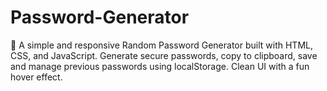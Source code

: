 # Password-Generator
🔐 A simple and responsive Random Password Generator built with HTML, CSS, and JavaScript. Generate secure passwords, copy to clipboard, save and manage previous passwords using localStorage. Clean UI with a fun hover effect.
